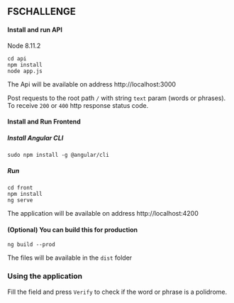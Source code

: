 ## FSCHALLENGE

#### Install and run API
Node 8.11.2
```
cd api
npm install
node app.js
```
The Api will be available on address http://localhost:3000



Post requests to the root path `/` with string `text` param (words or phrases). To receive `200` or `400` http response status code.

#### Install and Run Frontend
##### Install Angular CLI
```
sudo npm install -g @angular/cli
```
##### Run
```
cd front
npm install
ng serve
```
The application will be available on address http://localhost:4200

#### (Optional) You can build this for production
```
ng build --prod
```
The files will be available in the `dist` folder

### Using the application
Fill the field and press `Verify` to check if the word or phrase is a polidrome.